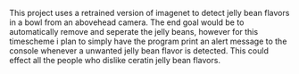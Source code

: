 
This project uses a retrained version of imagenet to detect jelly bean flavors in a bowl from an abovehead camera.
The end goal would be to automatically remove and seperate the jelly beans, however for this timescheme i plan to simply have the program print an alert message to the console whenever a unwanted jelly bean flavor is detected.
This could effect all the people who dislike ceratin jelly bean flavors.